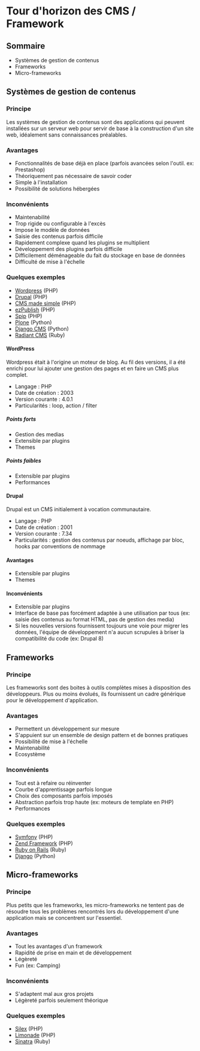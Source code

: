 # Tour d'horizon des CMS / Framework

## Sommaire

* Systèmes de gestion de contenus
* Frameworks
* Micro-frameworks

## Systèmes de gestion de contenus

### Principe

Les systèmes de gestion de contenus sont des applications qui peuvent installées sur un serveur web pour servir de base à la construction d'un site web, idéalement sans connaissances préalables.

### Avantages

* Fonctionnalités de base déjà en place (parfois avancées selon l'outil. ex: Prestashop)
* Théoriquement pas nécessaire de savoir coder
* Simple à l'installation
* Possibilité de solutions hébergées

### Inconvénients

* Maintenabilité
* Trop rigide ou configurable à l'excès
* Impose le modèle de données
* Saisie des contenus parfois difficile
* Rapidement complexe quand les plugins se multiplient
* Développement des plugins parfois difficile
* Difficilement déménageable du fait du stockage en base de données
* Difficulté de mise à l'échelle

### Quelques exemples

* [Wordpress](http://wordpress.org/) (PHP)
* [Drupal](https://drupal.org/) (PHP)
* [CMS made simple](http://www.cmsmadesimple.fr/) (PHP)
* [ezPublish](http://ez.no/fr/) (PHP)
* [Spip](http://www.spip.net/) (PHP)
* [Plone](http://plone.org/) (Python)
* [Django CMS](https://www.django-cms.org/) (Python)
* [Radiant CMS](http://radiantcms.org/) (Ruby)

#### WordPress

Wordpress était à l'origine un moteur de blog.
Au fil des versions, il a été enrichi pour lui ajouter une gestion des pages et en faire un CMS plus complet.

* Langage : PHP
* Date de création : 2003
* Version courante : 4.0.1
* Particularités : loop, action / filter

##### Points forts

* Gestion des medias
* Extensible par plugins
* Themes

##### Points faibles

* Extensible par plugins
* Performances


#### Drupal

Drupal est un CMS initialement à vocation communautaire.

* Langage : PHP
* Date de création : 2001
* Version courante : 7.34
* Particularités : gestion des contenus par noeuds, affichage par bloc, hooks par conventions de nommage


#### Avantages

* Extensible par plugins
* Themes

#### Inconvénients

* Extensible par plugins
* Interface de base pas forcément adaptée à une utilisation par tous (ex: saisie des contenus au format HTML, pas de gestion des media)
* Si les nouvelles versions fournissent toujours une voie pour migrer les données, l'équipe de développement n'a aucun scrupules à briser la compatibilité du code (ex: Drupal 8)


## Frameworks

### Principe

Les frameworks sont des boites à outils complètes mises à disposition des développeurs. Plus ou moins évolués, ils fournissent un cadre générique pour le développement d'application.

### Avantages

* Permettent un développement sur mesure
* S'appuient sur un ensemble de design pattern et de bonnes pratiques
* Possibilité de mise à l'échelle
* Maintenabilité
* Ecosystème

### Inconvénients

* Tout est à refaire ou réinventer
* Courbe d'apprentissage parfois longue
* Choix des composants parfois imposés
* Abstraction parfois trop haute (ex: moteurs de template en PHP)
* Performances

### Quelques exemples

* [Symfony](http://symfony.com/) (PHP)
* [Zend Framework](http://framework.zend.com/) (PHP)
* [Ruby on Rails](http://rubyonrails.org/) (Ruby)
* [Django](https://www.djangoproject.com/) (Python)

## Micro-frameworks

### Principe

Plus petits que les frameworks, les micro-frameworks ne tentent pas de résoudre tous les problèmes rencontrés lors du développement d'une application mais se concentrent sur l'essentiel.

### Avantages

* Tout les avantages d'un framework
* Rapidité de prise en main et de développement
* Légèreté
* Fun (ex: Camping)

### Inconvénients

* S'adaptent mal aux gros projets
* Légèreté parfois seulement théorique

### Quelques exemples

* [Silex](http://silex.sensiolabs.org/) (PHP)
* [Limonade](http://limonade-php.github.io/) (PHP)
* [Sinatra](http://www.sinatrarb.com/) (Ruby)
